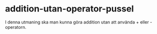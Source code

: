 # addition-utan-operator-pussel
I denna utmaning ska man kunna göra addition utan att använda + eller - operatorn.
